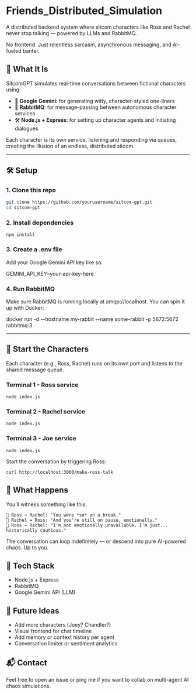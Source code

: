 ﻿# Friends_Distributed_Simulation

A distributed backend system where sitcom characters like Ross and Rachel never stop talking — powered by LLMs and RabbitMQ.

No frontend. Just relentless sarcasm, asynchronous messaging, and AI-fueled banter.

## 🧠 What It Is

SitcomGPT simulates real-time conversations between fictional characters using:

- 🤖 **Google Gemini**: for generating witty, character-styled one-liners  
- 📨 **RabbitMQ**: for message-passing between autonomous character services  
- 🛠️ **Node.js + Express**: for setting up character agents and initiating dialogues

Each character is its own service, listening and responding via queues, creating the illusion of an endless, distributed sitcom.

---

## 🛠️ Setup

### 1. Clone this repo

```bash
git clone https://github.com/yourusername/sitcom-gpt.git
cd sitcom-gpt
```

### 2. Install dependencies
```
npm install
```

### 3. Create a .env file

Add your Google Gemini API key like so:

GEMINI_API_KEY=your-api-key-here

### 4. Run RabbitMQ

Make sure RabbitMQ is running locally at amqp://localhost. You can spin it up with Docker:

docker run -d --hostname my-rabbit --name some-rabbit -p 5672:5672 rabbitmq:3

---

## 🚀 Start the Characters

Each character (e.g., Ross, Rachel) runs on its own port and listens to the shared message queue.

### Terminal 1 - Ross service
```
node index.js
```

### Terminal 2 - Rachel service
```
node index.js
```

### Terminal 3 - Joe service
```
node index.js
```

Start the conversation by triggering Ross:

```
curl http://localhost:3000/make-ross-talk
```

## 🧪 What Happens

You’ll witness something like this:

```
📩 Ross ➡️ Rachel: "You were *so* on a break."
💬 Rachel ➡️ Ross: "And you're still on pause, emotionally."
📩 Ross ➡️ Rachel: "I'm not emotionally unavailable, I'm just... historically cautious."
```

The conversation can loop indefinitely — or descend into pure AI-powered chaos. Up to you.
## 🧱 Tech Stack

- Node.js + Express
- RabbitMQ
- Google Gemini API (LLM)

## 🏁 Future Ideas

- Add more characters (Joey? Chandler?)
- Visual frontend for chat timeline
- Add memory or context history per agent
- Conversation limiter or sentiment analytics

## 📬 Contact

Feel free to open an issue or ping me if you want to collab on multi-agent AI chaos simulations.

